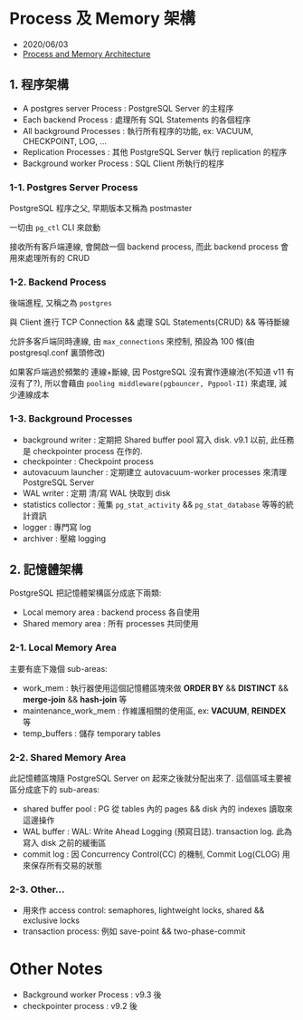 # Process 及 Memory 架構

- 2020/06/03
- [Process and Memory Architecture](http://www.interdb.jp/pg/pgsql02.html)

## 1. 程序架構

- A postgres server Process : PostgreSQL Server 的主程序
- Each backend Process      : 處理所有 SQL Statements 的各個程序
- All background Processes  : 執行所有程序的功能, ex: VACUUM, CHECKPOINT, LOG, ...
- Replication Processes     : 其他 PostgreSQL Server 執行 replication 的程序
- Background worker Process : SQL Client 所執行的程序

### 1-1. Postgres Server Process

PostgreSQL 程序之父, 早期版本又稱為 postmaster

一切由 `pg_ctl` CLI 來啟動

接收所有客戶端連線, 會開啟一個 backend process, 而此 backend process 會用來處理所有的 CRUD


### 1-2. Backend Process

後端進程, 又稱之為 `postgres`

與 Client 進行 TCP Connection && 處理 SQL Statements(CRUD) && 等待斷線

允許多客戶端同時連線, 由 `max_connections` 來控制, 預設為 100 條(由 postgresql.conf 裏頭修改)

如果客戶端過於頻繁的 連線+斷線, 因 PostgreSQL 沒有實作連線池(不知道 v11 有沒有了?), 所以會藉由 `pooling middleware(pgbouncer, Pgpool-II)` 來處理, 減少連線成本


### 1-3. Background Processes

- background writer : 定期把 Shared buffer pool 寫入 disk. v9.1 以前, 此任務是 checkpointer process 在作的.
- checkpointer : Checkpoint process
- autovacuum launcher : 定期建立 autovacuum-worker processes 來清理 PostgreSQL Server
- WAL writer : 定期 清/寫 WAL 快取到 disk
- statistics collector : 蒐集 `pg_stat_activity` && `pg_stat_database` 等等的統計資訊
- logger   : 專門寫 log
- archiver : 壓縮 logging


## 2. 記憶體架構

PostgreSQL 把記憶體架構區分成底下兩類:

- Local memory area  : backend process 各自使用
- Shared memory area : 所有 processes 共同使用

### 2-1. Local Memory Area

主要有底下幾個 sub-areas:

- work_mem             : 執行器使用這個記憶體區塊來做 **ORDER BY** && **DISTINCT** && **merge-join** && **hash-join** 等
- maintenance_work_mem : 作維護相關的使用區, ex: **VACUUM**, **REINDEX** 等
- temp_buffers         : 儲存 temporary tables


### 2-2. Shared Memory Area

此記憶體區塊隨 PostgreSQL Server on 起來之後就分配出來了. 這個區域主要被區分成底下的 sub-areas:

- shared buffer pool : PG 從 tables 內的 pages && disk 內的 indexes 讀取來這邊操作
- WAL buffer         : WAL: Write Ahead Logging (預寫日誌). transaction log. 此為寫入 disk 之前的緩衝區
- commit log         : 因 Concurrency Control(CC) 的機制, Commit Log(CLOG) 用來保存所有交易的狀態


### 2-3. Other...

- 用來作 access control: semaphores, lightweight locks, shared && exclusive locks
- transaction process: 例如 save-point && two-phase-commit


# Other Notes

- Background worker Process : v9.3 後
- checkpointer process : v9.2 後